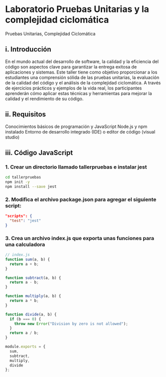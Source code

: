 # Laboratorio Pruebas Unitarias y la complejidad ciclomática
Pruebas Unitarias, Complejidad Ciclomática

## i. Introducción
En el mundo actual del desarrollo de software, la calidad y la eficiencia del código son aspectos clave para garantizar la entrega exitosa de aplicaciones y sistemas. Este taller tiene como objetivo proporcionar a los estudiantes una comprensión sólida de las pruebas unitarias, la evaluación de la calidad del código y el análisis de la complejidad ciclomática. A través de ejercicios prácticos y ejemplos de la vida real, los participantes aprenderán cómo aplicar estas técnicas y herramientas para mejorar la calidad y el rendimiento de su código.

## ii. Requisitos
Conocimientos básicos de programación y JavaScript
Node.js y npm instalado
Entorno de desarrollo integrado (IDE) o editor de código (visual studio)

## iii. Código JavaScript
### 1. Crear un directorio llamado tallerpruebas e instalar jest
```bash
cd tallerpruebas
npm init -y
npm install --save jest
```

### 2. Modifica el archivo package.json para agregar el siguiente script:
```json
"scripts": {
  "test": "jest"
}
```

### 3. Crea un archivo index.js que exporta unas funciones para una calculadora
```javascript
// index.js
function sum(a, b) {
  return a + b;
}

function subtract(a, b) {
  return a - b;
}

function multiply(a, b) {
  return a * b;
}

function divide(a, b) {
  if (b === 0) {
    throw new Error("Division by zero is not allowed");
  }
  return a / b;
}

module.exports = {
  sum,
  subtract,
  multiply,
  divide
};

```
